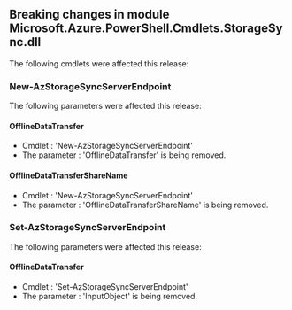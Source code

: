 ## Breaking changes in module Microsoft.Azure.PowerShell.Cmdlets.StorageSync.dll

 The following cmdlets were affected this release:

### **New-AzStorageSyncServerEndpoint**
The following parameters were affected this release:
#### **OfflineDataTransfer**
 - Cmdlet : 'New-AzStorageSyncServerEndpoint'
 - The parameter : 'OfflineDataTransfer' is being removed.
#### **OfflineDataTransferShareName**
 - Cmdlet : 'New-AzStorageSyncServerEndpoint'
 - The parameter : 'OfflineDataTransferShareName' is being removed.

### **Set-AzStorageSyncServerEndpoint**
The following parameters were affected this release:
#### **OfflineDataTransfer**
 - Cmdlet : 'Set-AzStorageSyncServerEndpoint'
 - The parameter : 'InputObject' is being removed.